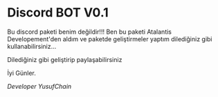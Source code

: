 # Discord  BOT V0.1

Bu discord paketi benim değildir!!! Ben bu paketi Atalantis Developement'den aldım
ve paketde geliştirmeler yaptım dilediğiniz gibi kullanabilirsiniz...

Dilediğiniz gibi geliştirip paylaşabilirsiniz

İyi Günler.

*Developer YusufChain*
